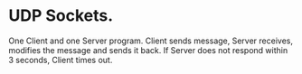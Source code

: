 # UDP Sockets.

One Client and one Server program.
Client sends message, Server receives, modifies the message and sends it back.
If Server does not respond within 3 seconds, Client times out.

